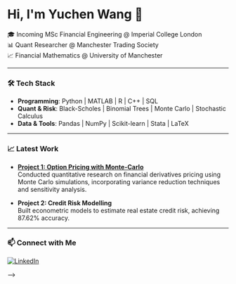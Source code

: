 # Hi, I'm Yuchen Wang 👋</h1>


  🎓 Incoming MSc Financial Engineering @ Imperial College London  
  📊 Quant Researcher @ Manchester Trading Society  
  📈 Financial Mathematics @ University of Manchester  


---

### 🛠 Tech Stack
- **Programming**: Python | MATLAB | R | C++ | SQL
- **Quant & Risk**: Black-Scholes | Binomial Trees | Monte Carlo | Stochastic Calculus
- **Data & Tools**: Pandas | NumPy | Scikit-learn | Stata | LaTeX  

---

### 📈 Latest Work
- **[Project 1: Option Pricing with Monte-Carlo](https://github.com/EvelynWang94/monte-carlo-option-pricing)**  
  Conducted quantitative research on financial derivatives pricing using Monte Carlo simulations, incorporating variance reduction techniques and sensitivity analysis.
  
- **Project 2: Credit Risk Modelling**  
  Built econometric models to estimate real estate credit risk, achieving 87.62% accuracy.

---

### 📫 Connect with Me
[![LinkedIn](https://img.shields.io/badge/LinkedIn-Connect-blue?style=flat&logo=linkedin)](https://www.linkedin.com/in/yuchen-wang-2aa64327b/)  

-->
